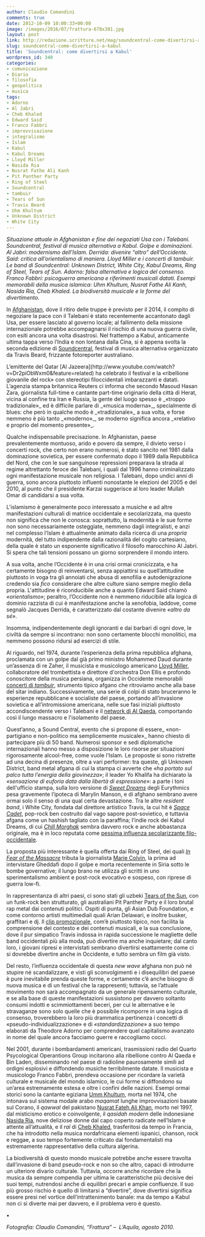 ```yaml
---
author: Claudio Comandini
comments: true
date: 2012-10-09 10:00:33+00:00
image: /images/2016/07/frattura-678x381.jpg
layout: post
link: http://redazione.scritture.net/mag/soundcentral-come-divertirsi-a-kabul/
slug: soundcentral-come-divertirsi-a-kabul
title: 'Soundcentral: come divertirsi a Kabul'
wordpress_id: 340
categories:
- comunicazione
- Diario
- filosofia
- geopolitica
- musica
tags:
- Adorno
- Al Jabri
- Cheb Khaled
- Edward Said
- Franco Fabbri
- improvvisazione
- integralismo
- Islam
- Kabul
- Kabul Dreams
- Lloyd Miller
- Nasida Ria
- Nusrat Fathe Ali Kanh
- Pit Panther Party
- Ring of Steel
- Soundcentral
- tambuir
- Tears of Sun
- Travis Beard
- Uhm Khultum
- Unknown District
- White City
---
```


_Situazione attuale in Afghanistan e fine dei negoziati Usa con i Talebani. Soundcentral, festival di musica alternativa a Kabul. Golpe e dominazioni. Al Jabri: modernismo dell’Islam. Derrida: divenire “altro” dell’Occidente. Said: critica all’orientalismo di maniera. Lloyd Miller e i concerti di tambuir. Le band di Soundcentral: Unknown District, White City, Kabul Dreams, Ring of Steel, Tears of Sun. Adorno: falsa alternativa e logica del consenso. Franco Fabbri: psicoguerra americana e riferimenti musicali datati. Esempi memorabili della musica islamica: Uhm Khultum, Nusrat Fathe Ali Kanh, Nasida Ria, Cheb Khaled. La biodiversità musicale e le forme del divertimento._



In [Afghanistan](http://www.ilmondo.it/esteri/2012-10-02/afghanistan-usa-rinunciano-negoziare-pace-talebani_104472.shtml), dove il ritiro delle truppe è previsto per il 2014, il compito di negoziare la pace con il Talebani è stato recentemente accantonato dagli Usa, per essere lasciato al governo locale; al fallimento della missione internazionale potrebbe accompagnarsi il rischio di una nuova guerra civile, con esiti ancora una volta disastrosi. Nel frattempo a Kabul, anticamente ultima tappa verso l’India e non lontana dalla Cina, si è appena svolta la seconda edizione di [Soundcentral](http://soundcentralfestival.com/), festival di musica alternativa organizzato da Travis Beard, frizzante fotoreporter australiano.

<!-- more -->L’emittente del Qatar [Al Jazeera](http://www.youtube.com/watch?v=Dr2piObWxm0&feature=related) ha celebrato il festival e la «ribellione giovanile del rock» con stereotipi filoccidentali imbarazzanti e datati. L’agenzia stampa britannica Reuters ci informa che secondo Masoud Hasan Zara, giornalista full-time e cantante part-time originario della città di Herat, vicina al confine tra Iran e Russia, la gente del luogo spesso è _«troppo tradizionale»_ ed è difficile parlare di _«musica moderna»_, specialmente di blues: che però in qualche modo è _«tradizionale»_ a sua volta, e forse nemmeno è più tanto _«moderno»_, se moderno significa ancora _«relativo e proprio del momento presente»_.

Qualche indispensabile precisazione. In Afghanistan, paese prevalentemente montuoso, arido e povero da sempre, il divieto verso i concerti rock, che certo non erano numerosi, è stato sancito nel 1981 dalla dominazione sovietica, per essere confermato dopo il 1989 dalla Repubblica del Nord, che con le sue sanguinose repressioni preparava la strada al regime altrettanto feroce dei Talebani, i quali dal 1996 hanno criminalizzato ogni manifestazione musicale non religiosa. I Talebani, dopo undici anni di guerra, sono ancora piuttosto influenti nonostante le elezioni del 2005 e del 2010, al punto che il presidente Karzai suggerisce al loro leader Mullah Omar di candidarsi a sua volta.

L’islamismo è generalmente poco interessato a musiche e ad altre manifestazioni culturali di matrice occidentale e secolarizzata, ma questo non significa che non le conosca: soprattutto, la modernità e le sue forme non sono necessariamente osteggiate, nemmeno dagli integralisti, e anzi nel complesso l’Islam è attualmente animato dalla ricerca di una _propria_ modernità, del tutto indipendente dalla razionalità del cogito cartesiano, della quale è stato un esponente significativo il filosofo marocchino Al Jabri. Si spera che tali tensioni possano un giorno sorprendere il mondo intero.

A sua volta, anche l’Occidente è in una crisi ormai cronicizzata, e ha certamente bisogno di reinventarsi, senza appiattirsi su quell’attitudine piuttosto in voga tra gli annoiati che abusa di xenofilia e autodenigrazione credendo sia _fico_ considerare che altre culture siano sempre meglio della propria. L'attitudine è riconducibile anche a quanto Edward Said chiamò _«orientalismo»_; peraltro, l’Occidente non è nemmeno riducibile alla logica di dominio razzista di cui è manifestazione anche la xenofobia, laddove, come segnalò Jacques Derrida, è caratterizzato dal costante divenire _«altro da sé»_.

Insomma, indipendentemente degli ignoranti e dai barbari di ogni dove, le civiltà da sempre si incontrano: non sono certamente blocchi monolitici, ma nemmeno possono ridursi ad esercizi di stile.

Al riguardo, nel 1974, durante l’esperienza della prima repubblica afghana, proclamata con un golpe dal già primo ministro Mohammed Daud durante un’assenza di re Zaher, il musicista e musicologo americano [Lloyd Miller](http://en.wikipedia.org/wiki/Lloyd_Miller_%28musician%29), collaboratore del trombettista e direttore d'orchestra Don Ellis e profondo conoscitore della musica persiana, organizza in Occidente memorabili [concerti di _tambuir_](http://www.youtube.com/watch?v=rQ5bySQggXc), strumento tipico afgano che ritroviamo anche alla base del sitar indiano. Successivamente, una serie di colpi di stato bruceranno le esperienze repubblicane e socialiste del paese, portando all’invasione sovietica e all’intromissione americana, nelle sue fasi iniziali piuttosto accondiscendente verso i Talebani e il [network di Al Qaeda](http://www.claudiocomandini.net/al-quaeda-network-il-fondamentalismo-islamico-e-le-strategie-reticolari/), comportando così il lungo massacro e l'isolamento del paese.

Quest’anno, a Sound Central, evento che si propone di essere_ «non-partigiano e non-politico ma semplicemente musicale»_ hanno chiesto di partecipare più di 50 band. Numerosi sponsor e sedi diplomatiche internazionali hanno messo a disposizione le loro risorse per situazioni rigorosamente alcool-free, come vuole l’Islam. Le proposte si sono ristrette ad una decina di presenze, oltre a vari performer: tra queste, gli Unknown District, band metal afgana di cui la stampa ci avverte che _«ha portato sul palco tutta l’energia della giovinezza»_; il leader Yo Khalifa ha dichiarato la _«sensazione di euforia data dalla libertà di espressione»_: a parte i toni dell'ufficio stampa, sulla loro versione di [_Sweet Dreams_](http://www.youtube.com/watch?v=DKxxOKpn6es) degli Eurythmics pesa gravemente l’ipoteca di Marylin Manson, e di afghano sembrano avere ormai solo il senso di una qual certa devastazione. Tra le altre _resident band_, i White City, fondata dal direttore artistico Travis, la cui hit è [_Space Cadet_](http://www.youtube.com/watch?v=wAyVngDOy_s), pop-rock ben costruito dal vago sapore post-sovietico, e tuttavia afgana come un hashish tagliato con la paraffina; l’indie rock dei Kabul Dreams, di cui [_Chill Morghak_](http://www.youtube.com/watch?v=mWWKfjKqKto) sembra davvero rock e anche abbastanza originale, ma è in loco reputata come [pessima influenza secolarizzante filo-occidentale](http://www.youtube.com/watch?v=Xtvi5K8iJx8i).

La proposta più interessante è quella offerta dai Ring of Steel, dei quali [_In Fear of the Massacre_](http://vimeo.com/48824973) tributa la giornalista [Marie Colvin](http://it.wikipedia.org/wiki/Marie_Colvin), la prima ad intervistare Gheddafi dopo il golpe e morta recentemente in Siria sotto le bombe governative; il lungo brano ne utilizza gli scritti in uno sperimentalismo ambient e post-rock evocativo e sospeso, con riprese di guerra low-fi.

In rappresentanza di altri paesi, ci sono stati gli uzbeki [Tears of the Sun](http://www.youtube.com/watch?v=HOy0dvaSBbI), con un funk-rock ben strutturato, gli australiani Pit Panther Party e il loro brutal rap metal dai contenuti politici. Ospiti di punta, gli Asian Dub Foundation, e come contorno artisti multimediali quali Arian Delawari, e inoltre busker, graffitari e dj. Il [clip promozionale](http://www.youtube.com/watch?v=HPO6byW9BAo), com’è piuttosto tipico, non facilita la comprensione del contesto e dei contenuti musicali, e la sua conclusione, dove il pur simpatico Travis indossa in rapida successione le magliette delle band occidentali più alla moda, può divertire ma anche inquietare; dal canto loro, i giovani ripresi e intervistati sembrano divertirsi esattamente come ci si dovrebbe divertire anche in Occidente, e tutto sembra un film già visto.

Del resto, l’influenza occidentale di questa _new wave_ afghana non può né stupire né scandalizzare, e visti gli sconvolgimenti e i disequilibri del paese è pure inevitabile prenda queste forme, e certamente c’è anche bisogno di nuova musica e di un festival che la rappresenti; tuttavia, se l’attuale movimento non sarà accompagnato da un generale ripensamento culturale, e se alla base di queste manifestazioni sussistono per davvero soltanto consumi indotti e scimmiottamenti beceri, per cui le alternative e le stravaganze sono solo quelle che è possibile ricomporre in una logica di consenso, troverebbero la loro più drammatica pertinenza i concetti di «pseudo-individualizzazione» e di _«standardizzazione»_ a suo tempo elaborati da Theodore Adorno per comprendere quel capitalismo avanzato in nome del quale ancora facciamo guerre e raccogliamo cocci.

Nel 2001, durante i bombardamenti americani, trasmissioni radio del Quarto Psycological Operantions Group incitarono alla ribellione contro Al Qaeda e Bin Laden, disseminando nel paese di radioline paurosamente simili ad ordigni esplosivi e diffondendo musiche terribilmente datate. Il musicista e musicologo Franco Fabbri, prendeva occasione per ricordare la varietà culturale e musicale del mondo islamico, le cui forme si diffondono su un’area estremamente estesa e oltre i confini delle nazioni. Esempi ormai storici sono la cantante egiziana [Umm Khultum](http://www.youtube.com/watch?v=XPGHpBOt5sE), morta nel 1974, che intonava sul sistema modale arabo _maqamat_ lunghe improvvisazioni basate sul Corano, il _qawwal_ del pakistano [Nusrat Fateh Ali Khan](http://www.youtube.com/watch?v=GvQVxrMZB18), morto nel 1997, dal misticismo erotico e coinvolgente, il _qasidah modern_ delle indonesiane [Nasida Ria](http://www.youtube.com/watch?v=jYZ954g761s), nove deliziose donne dal capo coperto radicate nell’Islam e attente all’attualità, e il _raï_ di [Cheb Khaled](http://www.youtube.com/watch?v=gfL2AtwTbR0&feature=related), trasferitosi da tempo in Francia, che ha introdotto nella musica nordafricana elementi ispanici, chanson, rock e reggae, a suo tempo fortemente criticato dai fondamentalisti ma estremamente rappresentativo della cultura algerina.

La biodiversità di questo mondo musicale potrebbe anche essere travolta dall’invasione di band pseudo-rock e non so che altro, capaci di introdurre un ulteriore divario culturale. Tuttavia, occorre anche ricordare che la musica da sempre compendia per ultima le caratteristiche più decisive dei suoi tempi, nutrendosi anche di equilibri precari e ampie confluenze. Il suo più grosso rischio è quello di limitarsi a “divertire”, dove divertirsi significa essere presi nel vortice dell’intrattenimento banale: ma da tempo a Kabul non ci si diverte mai per davvero, e il problema vero è questo.

•

_Fotografia: Claudio Comandini, “Frattura” –  L’Aquila, agosto 2010._
